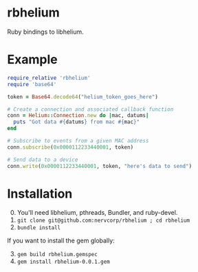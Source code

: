 rbhelium
========

Ruby bindings to libhelium.

Example
=======

```ruby
require_relative 'rbhelium'
require 'base64'

token = Base64.decode64("helium_token_goes_here")

# Create a connection and associated callback function
conn = Helium::Connection.new do |mac, datums|
  puts "Got data #{datums} from mac #{mac}"
end

# Subscribe to events from a given MAC address
conn.subscribe(0x0000112233440001, token)

# Send data to a device
conn.write(0x0000112233440001, token, "here's data to send")
```

Installation
============

0. You'll need libhelium, pthreads, Bundler, and ruby-devel.
1. `git clone git@github.com:nervcorp/rbhelium ; cd rbhelium`
2. `bundle install`

If you want to install the gem globally:

3. `gem build rbhelium.gemspec`
4. `gem install rbhelium-0.0.1.gem`
